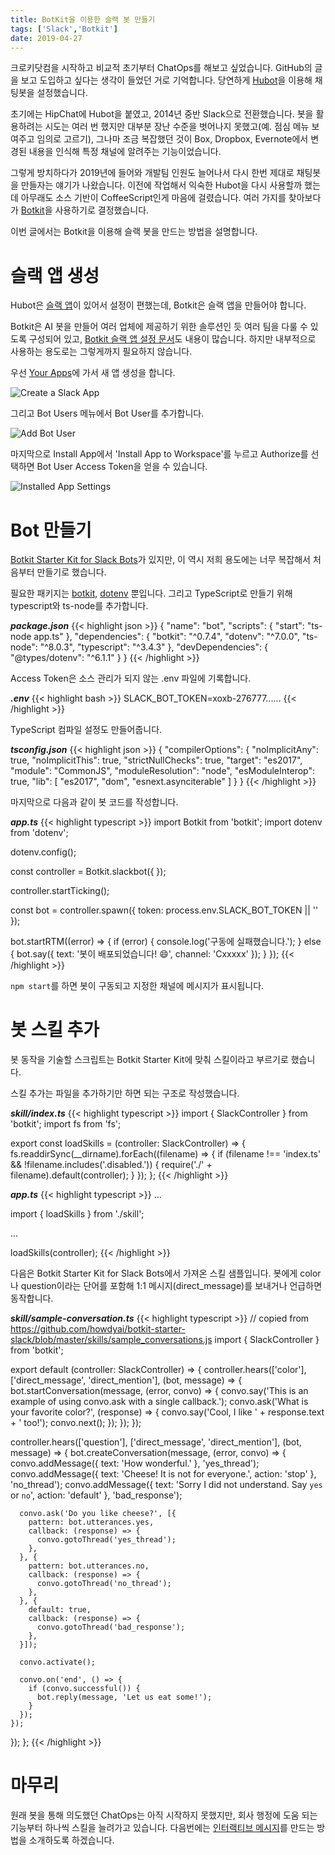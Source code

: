 ```yaml
---
title: BotKit을 이용한 슬랙 봇 만들기
tags: ['Slack','Botkit']
date: 2019-04-27
---
```


크로키닷컴을 시작하고 비교적 초기부터 ChatOps를 해보고 싶었습니다.
GitHub의 글을 보고 도입하고 싶다는 생각이 들었던 거로 기억합니다.
당연하게 [Hubot](https://hubot.github.com/)을 이용해 채팅봇을 설정했습니다.

초기에는 HipChat에 Hubot을 붙였고, 2014년 중반 Slack으로 전환했습니다.
봇을 활용하려는 시도는 여러 번 했지만 대부분 장난 수준을 벗어나지 못했고(예. 점심 메뉴 보여주고 임의로 고르기),
그나마 조금 복잡했던 것이 Box, Dropbox, Evernote에서 변경된 내용을 인식해 특정 채널에 알려주는 기능이었습니다.

그렇게 방치하다가 2019년에 들어와 개발팀 인원도 늘어나서 다시 한번 제대로 채팅봇을 만들자는 얘기가 나왔습니다.
이전에 작업해서 익숙한 Hubot을 다시 사용할까 했는데 아무래도 소스 기반이 CoffeeScript인게 마음에 걸렸습니다.
여러 가지를 찾아보다가 [Botkit](https://botkit.ai/)을 사용하기로 결정했습니다.

이번 글에서는 Botkit을 이용해 슬랙 봇을 만드는 방법을 설명합니다.

# 슬랙 앱 생성

Hubot은 [슬랙 앱](https://slack.com/apps/A0F7XDU93-hubot)이 있어서 설정이 편했는데,
Botkit은 슬랙 앱을 만들어야 합니다.

Botkit은 AI 봇을 만들어 여러 업체에 제공하기 위한 솔루션인 듯 여러 팀을 다룰 수 있도록 구성되어 있고,
[Botkit 슬랙 앱 설정 문서](https://botkit.ai/docs/provisioning/slack-events-api.html)도
내용이 많습니다. 하지만 내부적으로 사용하는 용도로는 그렇게까지 필요하지 않습니다.

우선 [Your Apps](https://api.slack.com/apps)에 가서 새 앱 생성을 합니다.

![Create a Slack App](/img/ko/tech/2019-04-27-1-01.png)

그리고 Bot Users 메뉴에서 Bot User를 추가합니다.

![Add Bot User](/img/ko/tech/2019-04-27-1-02.png)

마지막으로 Install App에서 'Install App to Workspace'를 누르고 Authorize를 선택하면 Bot User Access Token을 얻을 수 있습니다.

![Installed App Settings](/img/ko/tech/2019-04-27-1-03.png)

# Bot 만들기

[Botkit Starter Kit for Slack Bots](https://github.com/howdyai/botkit-starter-slack)가 있지만,
이 역시 저희 용도에는 너무 복잡해서 처음부터 만들기로 했습니다.

필요한 패키지는 [botkit](https://www.npmjs.com/package/botkit), [dotenv](https://www.npmjs.com/package/dotenv) 뿐입니다.
그리고 TypeScript로 만들기 위해 typescript와 ts-node를 추가합니다.

**_package.json_**
{{< highlight json >}}
{
  "name": "bot",
  "scripts": {
    "start": "ts-node app.ts"
  },
  "dependencies": {
    "botkit": "^0.7.4",
    "dotenv": "^7.0.0",
    "ts-node": "^8.0.3",
    "typescript": "^3.4.3"
  },
  "devDependencies": {
    "@types/dotenv": "^6.1.1"
  }
}
{{< /highlight >}}

Access Token은 소스 관리가 되지 않는 .env 파일에 기록합니다.

**_.env_**
{{< highlight bash >}}
SLACK_BOT_TOKEN=xoxb-276777......
{{< /highlight >}}

TypeScript 컴파일 설정도 만들어줍니다.

**_tsconfig.json_**
{{< highlight json >}}
{
  "compilerOptions": {
    "noImplicitAny": true,
    "noImplicitThis": true,
    "strictNullChecks": true,
    "target": "es2017",
    "module": "CommonJS",
    "moduleResolution": "node",
    "esModuleInterop": true,
    "lib": [
      "es2017",
      "dom",
      "esnext.asynciterable"
    ]
  }
}
{{< /highlight >}}

마지막으로 다음과 같이 봇 코드를 작성합니다.

**_app.ts_**
{{< highlight typescript >}}
import Botkit from 'botkit';
import dotenv from 'dotenv';

dotenv.config();

const controller = Botkit.slackbot({
});

controller.startTicking();

const bot = controller.spawn({ token: process.env.SLACK_BOT_TOKEN || '' });

bot.startRTM((error) => {
  if (error) {
    console.log('구동에 실패했습니다.');
  } else {
    bot.say({ text: '봇이 배포되었습니다! 😄', channel: 'Cxxxxx' });
  }
});
{{< /highlight >}}

`npm start`를 하면 봇이 구동되고 지정한 채널에 메시지가 표시됩니다.

# 봇 스킬 추가

봇 동작을 기술할 스크립트는 Botkit Starter Kit에 맞춰 스킬이라고 부르기로 했습니다.

스킬 추가는 파일을 추가하기만 하면 되는 구조로 작성했습니다.

**_skill/index.ts_**
{{< highlight typescript >}}
import { SlackController } from 'botkit';
import fs from 'fs';

export const loadSkills = (controller: SlackController) => {
  fs.readdirSync(__dirname).forEach((filename) => {
    if (filename !== 'index.ts' && !filename.includes('.disabled.')) {
      require('./' + filename).default(controller);
    }
  });
};
{{< /highlight >}}

**_app.ts_**
{{< highlight typescript >}}
...

import { loadSkills } from './skill';

...

loadSkills(controller);
{{< /highlight >}}

다음은 Botkit Starter Kit for Slack Bots에서 가져온 스킬 샘플입니다.
봇에게 color나 question이라는 단어를 포함해 1:1 메시지(direct_message)를 보내거나 언급하면 동작합니다.

**_skill/sample-conversation.ts_**
{{< highlight typescript >}}
// copied from https://github.com/howdyai/botkit-starter-slack/blob/master/skills/sample_conversations.js
import { SlackController } from 'botkit';

export default (controller: SlackController) => {
  controller.hears(['color'], ['direct_message', 'direct_mention'], (bot, message) => {
    bot.startConversation(message, (error, convo) => {
      convo.say('This is an example of using convo.ask with a single callback.');
      convo.ask('What is your favorite color?', (response) => {
        convo.say('Cool, I like ' + response.text + ' too!');
        convo.next();
      });
    });
  });

  controller.hears(['question'], ['direct_message', 'direct_mention'], (bot, message) => {
    bot.createConversation(message, (error, convo) => {
      convo.addMessage({ text: 'How wonderful.' }, 'yes_thread');
      convo.addMessage({ text: 'Cheese! It is not for everyone.', action: 'stop' }, 'no_thread');
      convo.addMessage({ text: 'Sorry I did not understand. Say `yes` or `no`', action: 'default' }, 'bad_response');

      convo.ask('Do you like cheese?', [{
        pattern: bot.utterances.yes,
        callback: (response) => {
          convo.gotoThread('yes_thread');
        },
      }, {
        pattern: bot.utterances.no,
        callback: (response) => {
          convo.gotoThread('no_thread');
        },
      }, {
        default: true,
        callback: (response) => {
          convo.gotoThread('bad_response');
        },
      }]);

      convo.activate();

      convo.on('end', () => {
        if (convo.successful()) {
          bot.reply(message, 'Let us eat some!');
        }
      });
    });
  });
};
{{< /highlight >}}

# 마무리

원래 봇을 통해 의도했던 ChatOps는 아직 시작하지 못했지만, 회사 행정에 도움 되는 기능부터 하나씩 스킬을 늘려가고 있습니다.
다음번에는 [인터랙티브 메시지](https://api.slack.com/messaging/interactivity)를 만드는 방법을 소개하도록 하겠습니다.
